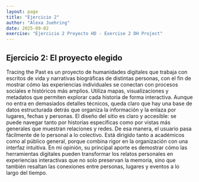 ```yaml
---
layout: page
title: "Ejercicio 2"
author: "Alexa Juehring"
date: 2025-09-02
exercise: "Ejercicio 2 Proyecto HD - Exercise 2 DH Project"
---
```

## Ejercicio 2: El proyecto elegido 
Tracing the Past es un proyecto de humanidades digitales que trabaja con escritos de vida y narrativas biográficas de distintas personas, con el fin de mostrar cómo las experiencias individuales se conectan con procesos sociales e históricos más amplios. Utiliza mapas, visualizaciones y metadatos que permiten explorar cada historia de forma interactiva. Aunque no entra en demasiados detalles técnicos, queda claro que hay una base de datos estructurada detrás que organiza la información y la enlaza por lugares, fechas y personas. El diseño del sitio es claro y accesible: se puede navegar tanto por historias específicas como por vistas más generales que muestran relaciones y redes. De esa manera, el usuario pasa fácilmente de lo personal a lo colectivo. Está dirigido tanto a académicos como al público general, porque combina rigor en la organización con una interfaz intuitiva. En mi opinión, su principal aporte es demostrar cómo las herramientas digitales pueden transformar los relatos personales en experiencias interactivas que no solo preservan la memoria, sino que también resaltan las conexiones entre personas, lugares y eventos a lo largo del tiempo.
